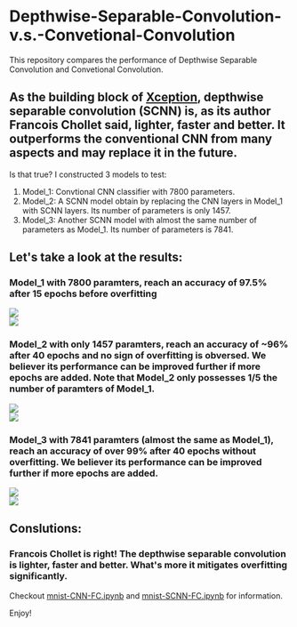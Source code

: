 # Depthwise-Separable-Convolution-v.s.-Convetional-Convolution
This repository compares the performance of Depthwise Separable Convolution and Convetional Convolution.

## As the building block of [Xception](https://arxiv.org/abs/1610.02357), depthwise separable convolution (SCNN) is, as its  author Francois Chollet said, lighter, faster and better. It outperforms the conventional CNN from many aspects and may replace it in the future.  
Is that true? I constructed 3 models to test:
1.  Model_1: Convtional CNN classifier with 7800 parameters.  
2.  Model_2: A SCNN model obtain by replacing the CNN layers in Model_1 with SCNN layers. Its number of parameters is only 1457.
3.  Model_3: Another SCNN model with almost the same number of parameters as Model_1. Its number of parameters is 7841.  

## Let's take a look at the results:  

### Model_1 with 7800 paramters, reach an accuracy of 97.5% after 15 epochs before overfitting  
![](https://github.com/fyang235/Depthwise-Separable-Convolution-v.s.-Convetional-Convolution/blob/master/cnn-same-layers-para.png)  
![](https://github.com/fyang235/Depthwise-Separable-Convolution-v.s.-Convetional-Convolution/blob/master/cnn-same-layers-acc.png)  

### Model_2 with only 1457 paramters, reach an accuracy of ~96% after 40 epochs and no sign of overfitting is obversed. We believer its performance can be improved further if more epochs are added. Note that Model_2 only possesses 1/5 the number of paramters of Model_1.       
![](https://github.com/fyang235/Depthwise-Separable-Convolution-v.s.-Convetional-Convolution/blob/master/scnn-same-layers-para.png)  
![](https://github.com/fyang235/Depthwise-Separable-Convolution-v.s.-Convetional-Convolution/blob/master/scnn-same-layers-acc.png)    

### Model_3 with 7841 paramters (almost the same as Model_1), reach an accuracy of over 99% after 40 epochs without overfitting. We believer its performance can be improved further if more epochs are added.   
![](https://github.com/fyang235/Depthwise-Separable-Convolution-v.s.-Convetional-Convolution/blob/master/scnn-same-weights-para.png)  
![](https://github.com/fyang235/Depthwise-Separable-Convolution-v.s.-Convetional-Convolution/blob/master/scnn-same-weights-acc.png)  

## Conslutions: 
### Francois Chollet is right! The depthwise separable convolution is lighter, faster and better. What's more it mitigates overfitting significantly.  


Checkout [mnist-CNN-FC.ipynb](https://github.com/fyang235/Depthwise-Separable-Convolution-v.s.-Convetional-Convolution/blob/master/mnist-CNN-FC.ipynb) and 
[mnist-SCNN-FC.ipynb](https://github.com/fyang235/Depthwise-Separable-Convolution-v.s.-Convetional-Convolution/blob/master/mnist-SCNN-FC-Copy1.ipynb) for information.

Enjoy!
